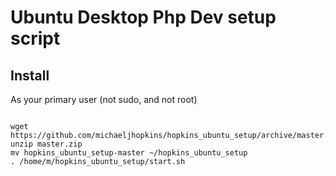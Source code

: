 # Ubuntu Desktop Php Dev setup script

## Install

As your primary user (not sudo, and not root)

```shell

wget https://github.com/michaeljhopkins/hopkins_ubuntu_setup/archive/master.zip
unzip master.zip
mv hopkins_ubuntu_setup-master ~/hopkins_ubuntu_setup
. /home/m/hopkins_ubuntu_setup/start.sh

```